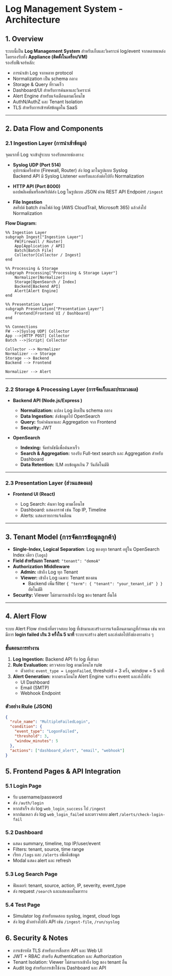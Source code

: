 # Log Management System - Architecture

## 1. Overview

ระบบนี้เป็น **Log Management System** สำหรับเก็บและวิเคราะห์ log/event จากหลายแหล่ง โดยรองรับทั้ง **Appliance (ติดตั้งในเครื่อง/VM)**  
รองรับฟีเจอร์หลัก:

- การนำเข้า Log จากหลาย protocol
- Normalization เป็น schema กลาง
- Storage & Query ที่รวดเร็ว
- Dashboard/UI สำหรับการค้นหาและวิเคราะห์
- Alert Engine สำหรับแจ้งเตือนตามเงื่อนไข
- AuthN/AuthZ และ Tenant Isolation
- TLS สำหรับการเข้ารหัสข้อมูลใน SaaS

---

## 2. Data Flow and Components

### 2.1 Ingestion Layer (การนำเข้าข้อมูล)

จุดแรกที่ Log จะเข้าสู่ระบบ รองรับหลายช่องทาง:

- **Syslog UDP (Port 514)**  
  อุปกรณ์เครือข่าย (Firewall, Router) ส่ง log มาในรูปแบบ Syslog  
  Backend API มี Syslog Listener คอยรับและส่งต่อไปยัง Normalization

- **HTTP API (Port 8000)**  
  แอปพลิเคชันหรือสคริปต์ส่ง Log ในรูปแบบ JSON ผ่าน REST API Endpoint `/ingest`

- **File Ingestion**  
  สคริปต์ batch อ่านไฟล์ log (AWS CloudTrail, Microsoft 365) แล้วส่งไป Normalization

**Flow Diagram:**

    %% Ingestion Layer
    subgraph Ingest["Ingestion Layer"]
        FW[Firewall / Router]
        App[Application / API]
        Batch[Batch File]
        Collector[Collector / Ingest]
    end

    %% Processing & Storage
    subgraph Processing["Processing & Storage Layer"]
        Normalizer[Normalizer]
        Storage[OpenSearch / Index]
        Backend[Backend API]
        Alert[Alert Engine]
    end

    %% Presentation Layer
    subgraph Presentation["Presentation Layer"]
        Frontend[Frontend UI / Dashboard]
    end

    %% Connections
    FW -->|Syslog UDP| Collector
    App -->|HTTP POST| Collector
    Batch -->|Script| Collector

    Collector --> Normalizer
    Normalizer --> Storage
    Storage --> Backend
    Backend --> Frontend

    Normalizer --> Alert

---

### 2.2 Storage & Processing Layer (การจัดเก็บและประมวลผล)

- **Backend API (Node.js/Express )**

  - **Normalization:** แปลง Log ดิบเป็น schema กลาง
  - **Data Ingestion:** ส่งข้อมูลไป OpenSearch
  - **Query:** รับคำค้นหาและ Aggregation จาก Frontend
  - **Security:** JWT

- **OpenSearch**
  - **Indexing:** จัดทำดัชนีเพื่อค้นหาเร็ว
  - **Search & Aggregation:** รองรับ Full-text search และ Aggregation สำหรับ Dashboard
  - **Data Retention:** ILM ลบข้อมูลเกิน 7 วันอัตโนมัติ

---

### 2.3 Presentation Layer (ส่วนแสดงผล)

- **Frontend UI (React)**

  - Log Search: ค้นหา log ตามเงื่อนไข
  - Dashboard: แสดงกราฟ เช่น Top IP, Timeline
  - Alerts: แสดงรายการแจ้งเตือน

---

## 3. Tenant Model (การจัดการข้อมูลลูกค้า)

- **Single-Index, Logical Separation**: Log ของทุก tenant อยู่ใน OpenSearch Index เดียว (`logs`)
- **Field สำหรับแยก Tenant**: `"tenant": "demoA"`
- **Authorization Middleware**
  - **Admin:** เข้าถึง Log ทุก Tenant
  - **Viewer:** เข้าถึง Log เฉพาะ Tenant ของตน
    - Backend เพิ่ม filter `{ "term": { "tenant": "your_tenant_id" } }` อัตโนมัติ
- **Security:** Viewer ไม่สามารถเข้าถึง log ของ tenant อื่นได้

---

## 4. Alert Flow

ระบบ Alert Flow ทำหน้าที่ตรวจสอบ log ที่เข้ามาและสร้างการแจ้งเตือนตามกฎที่กำหนด เช่น หากมีการ **login failed เกิน 3 ครั้งใน 5 นาที** ระบบจะสร้าง alert และส่งต่อไปยังช่องทางต่าง ๆ

### ขั้นตอนการทำงาน

1. **Log Ingestion:** Backend API รับ log ที่เข้ามา
2. **Rule Evaluation:** ตรวจสอบ log ตามเงื่อนไข rule
   - ตัวอย่าง: `event_type = LogonFailed`, threshold = 3 ครั้ง, window = 5 นาที
3. **Alert Generation:** หากตรงเงื่อนไข Alert Engine จะสร้าง event และส่งไปยัง:
   - UI Dashboard
   - Email (SMTP)
   - Webhook Endpoint

### ตัวอย่าง Rule (JSON)

```json
{
  "rule_name": "MultipleFailedLogin",
  "condition": {
    "event_type": "LogonFailed",
    "threshold": 3,
    "window_minutes": 5
  },
  "actions": ["dashboard_alert", "email", "webhook"]
}
```

## 5. Frontend Pages & API Integration

### 5.1 Login Page

- รับ username/password
- ส่ง `/auth/login`
- หากสำเร็จ ส่ง log `web_login_success` ไป `/ingest`
- หากล้มเหลว ส่ง log `web_login_failed` และตรวจสอบ alert `/alerts/check-login-fail`

### 5.2 Dashboard

- แสดง summary, timeline, top IP/user/event
- Filters: tenant, source, time range
- เรียก `/logs` และ `/alerts` เพื่อดึงข้อมูล
- Modal แสดง alert และ refresh

### 5.3 Log Search Page

- ฟิลเตอร์: tenant, source, action, IP, severity, event_type
- ส่ง request `/search` และแสดงผลในตาราง

### 5.4 Test Page

- Simulator log สำหรับทดสอบ syslog, ingest, cloud logs
- ส่ง log ตัวอย่างไปยัง API เช่น `/ingest-file`, `/run/syslog`

## 6. Security & Notes

- การเข้ารหัส TLS สำหรับการสื่อสาร API และ Web UI
- JWT + RBAC สำหรับ Authentication และ Authorization
- Tenant Isolation: Viewer ไม่สามารถเข้าถึง log ของ tenant อื่น
- Audit log สำหรับการเข้าใช้งาน Dashboard และ API

